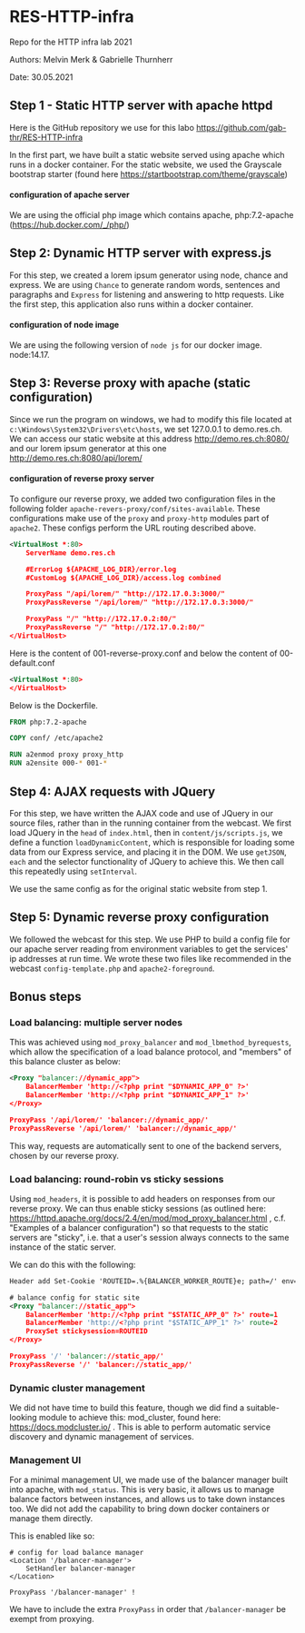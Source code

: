 # RES-HTTP-infra

Repo for the HTTP infra lab 2021

Authors: Melvin Merk & Gabrielle Thurnherr

Date: 30.05.2021

## Step 1 - Static HTTP server with apache httpd

Here is the GitHub repository we use for this labo https://github.com/gab-thr/RES-HTTP-infra 

In the first part, we have built a static website served using apache which runs in a docker container. For the static website, we used the Grayscale bootstrap starter (found here https://startbootstrap.com/theme/grayscale)

#### configuration of apache server

We are using the official php image which contains apache, php:7.2-apache (https://hub.docker.com/_/php/)

## Step 2: Dynamic HTTP server with express.js

For this step, we created a lorem ipsum generator using node, chance and express. We are using `Chance` to generate random words, sentences and paragraphs and `Express` for listening and answering to http requests. Like the first step, this application also runs within a docker container.

#### configuration of node image

We are using the following version of `node js` for our docker image. node:14.17.

## Step 3: Reverse proxy with apache (static configuration)

Since we run the program on windows, we had to modify this file located at `c:\Windows\System32\Drivers\etc\hosts`, we set 127.0.0.1 to demo.res.ch. We can access our static website at this address http://demo.res.ch:8080/ and our lorem ipsum generator at this one http://demo.res.ch:8080/api/lorem/

#### configuration of reverse proxy server

To configure our reverse proxy, we added two configuration files in the following folder `apache-revers-proxy/conf/sites-available`. These configurations make use of the `proxy` and `proxy-http` modules part of `apache2`. These configs perform the URL routing described above.

```xml
<VirtualHost *:80>
    ServerName demo.res.ch

    #ErrorLog ${APACHE_LOG_DIR}/error.log
    #CustomLog ${APACHE_LOG_DIR}/access.log combined

    ProxyPass "/api/lorem/" "http://172.17.0.3:3000/"
    ProxyPassReverse "/api/lorem/" "http://172.17.0.3:3000/"

    ProxyPass "/" "http://172.17.0.2:80/"
    ProxyPassReverse "/" "http://172.17.0.2:80/"    
</VirtualHost>
```

Here is the content of 001-reverse-proxy.conf and below the content of 00-default.conf

```xml
<VirtualHost *:80>
</VirtualHost>
```

Below is the Dockerfile.

```dockerfile
FROM php:7.2-apache

COPY conf/ /etc/apache2

RUN a2enmod proxy proxy_http
RUN a2ensite 000-* 001-*
```

## Step 4: AJAX requests with JQuery

For this step, we have written the AJAX code and use of JQuery in our source files, rather than in the running container from the webcast. We first load JQuery in the `head` of `index.html`, then in `content/js/scripts.js`, we define a function `loadDynamicContent`, which is responsible for loading some data from our Express service, and placing it in the DOM. We use `getJSON`, `each` and the selector functionality of JQuery to achieve this. We then call this repeatedly using `setInterval`.

We use the same config as for the original static website from step 1.

## Step 5: Dynamic reverse proxy configuration

We followed the webcast for this step. We use PHP to build a config file for our apache server  reading from environment variables to get the services' ip addresses at run time. We wrote these two files like recommended in the webcast `config-template.php` and `apache2-foreground`.

## Bonus steps

### Load balancing: multiple server nodes

This was achieved using `mod_proxy_balancer`  and `mod_lbmethod_byrequests`, which allow the specification of a load balance protocol, and "members" of this balance cluster as below:

```xml
<Proxy "balancer://dynamic_app">
    BalancerMember 'http://<?php print "$DYNAMIC_APP_0" ?>'
    BalancerMember 'http://<?php print "$DYNAMIC_APP_1" ?>'
</Proxy>

ProxyPass '/api/lorem/' 'balancer://dynamic_app/'
ProxyPassReverse '/api/lorem/' 'balancer://dynamic_app/'
```

This way, requests are automatically sent to one of the backend servers, chosen by our reverse proxy.

### Load balancing: round-robin vs sticky sessions

Using `mod_headers`, it is possible to add headers on responses from our reverse proxy. We can thus enable sticky sessions (as outlined here: https://httpd.apache.org/docs/2.4/en/mod/mod_proxy_balancer.html , c.f. "Examples of a balancer configuration") so that requests to the static servers are "sticky", i.e. that a user's session always connects to the same instance of the static server.

We can do this with the following:

```xml
Header add Set-Cookie 'ROUTEID=.%{BALANCER_WORKER_ROUTE}e; path=/' env=BALANCER_ROUTE_CHANGED

# balance config for static site
<Proxy "balancer://static_app">
	BalancerMember 'http://<?php print "$STATIC_APP_0" ?>' route=1
	BalancerMember 'http://<?php print "$STATIC_APP_1" ?>' route=2
	ProxySet stickysession=ROUTEID
</Proxy>

ProxyPass '/' 'balancer://static_app/'
ProxyPassReverse '/' 'balancer://static_app/'
```

### Dynamic cluster management

We did not have time to build this feature, though we did find a suitable-looking module to achieve this: mod_cluster, found here: https://docs.modcluster.io/ . This is able to perform automatic service discovery and dynamic management of services.

### Management UI

For a minimal management UI, we made use of the balancer manager built into apache, with `mod_status`. This is very basic, it allows us to manage balance factors between instances, and allows us to take down instances too. We did not add the capability to bring down docker containers or manage them directly.

This is enabled like so:

```
# config for load balance manager
<Location '/balancer-manager'>
	SetHandler balancer-manager
</Location>

ProxyPass '/balancer-manager' !
```

We have to include the extra `ProxyPass` in order that `/balancer-manager` be exempt from proxying.
